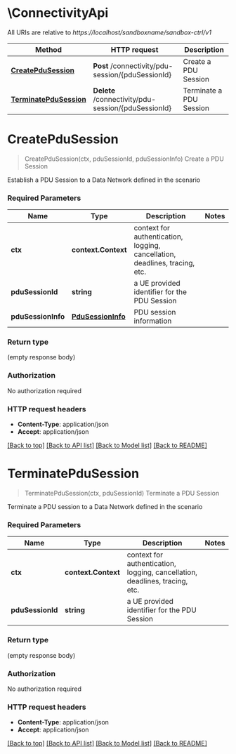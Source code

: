 # \ConnectivityApi

All URIs are relative to *https://localhost/sandboxname/sandbox-ctrl/v1*

Method | HTTP request | Description
------------- | ------------- | -------------
[**CreatePduSession**](ConnectivityApi.md#CreatePduSession) | **Post** /connectivity/pdu-session/{pduSessionId} | Create a PDU Session
[**TerminatePduSession**](ConnectivityApi.md#TerminatePduSession) | **Delete** /connectivity/pdu-session/{pduSessionId} | Terminate a PDU Session


# **CreatePduSession**
> CreatePduSession(ctx, pduSessionId, pduSessionInfo)
Create a PDU Session

Establish a PDU Session to a Data Network defined in the scenario

### Required Parameters

Name | Type | Description  | Notes
------------- | ------------- | ------------- | -------------
 **ctx** | **context.Context** | context for authentication, logging, cancellation, deadlines, tracing, etc.
  **pduSessionId** | **string**| a UE provided identifier for the PDU Session | 
  **pduSessionInfo** | [**PduSessionInfo**](PduSessionInfo.md)| PDU session information | 

### Return type

 (empty response body)

### Authorization

No authorization required

### HTTP request headers

 - **Content-Type**: application/json
 - **Accept**: application/json

[[Back to top]](#) [[Back to API list]](../README.md#documentation-for-api-endpoints) [[Back to Model list]](../README.md#documentation-for-models) [[Back to README]](../README.md)

# **TerminatePduSession**
> TerminatePduSession(ctx, pduSessionId)
Terminate a PDU Session

Terminate a PDU session to a Data Network defined in the scenario

### Required Parameters

Name | Type | Description  | Notes
------------- | ------------- | ------------- | -------------
 **ctx** | **context.Context** | context for authentication, logging, cancellation, deadlines, tracing, etc.
  **pduSessionId** | **string**| a UE provided identifier for the PDU Session | 

### Return type

 (empty response body)

### Authorization

No authorization required

### HTTP request headers

 - **Content-Type**: application/json
 - **Accept**: application/json

[[Back to top]](#) [[Back to API list]](../README.md#documentation-for-api-endpoints) [[Back to Model list]](../README.md#documentation-for-models) [[Back to README]](../README.md)

